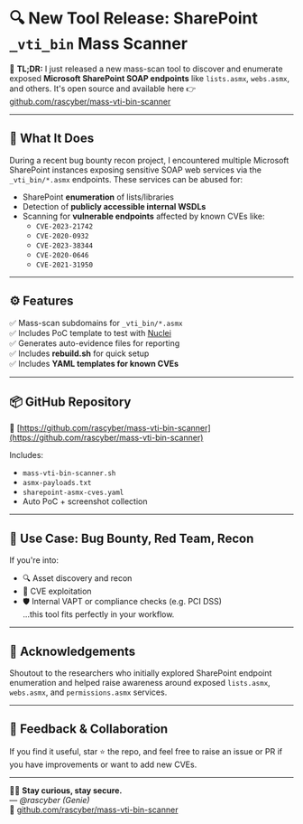 
# 🔍 New Tool Release: SharePoint `_vti_bin` Mass Scanner

🚨 **TL;DR:** I just released a new mass-scan tool to discover and enumerate exposed **Microsoft SharePoint SOAP endpoints** like `lists.asmx`, `webs.asmx`, and others. It's open source and available here 👉 [github.com/rascyber/mass-vti-bin-scanner](https://github.com/rascyber/mass-vti-bin-scanner)

---

## 🧠 What It Does

During a recent bug bounty recon project, I encountered multiple Microsoft SharePoint instances exposing sensitive SOAP web services via the `_vti_bin/*.asmx` endpoints. These services can be abused for:

- SharePoint **enumeration** of lists/libraries
- Detection of **publicly accessible internal WSDLs**
- Scanning for **vulnerable endpoints** affected by known CVEs like:
  - `CVE-2023-21742`
  - `CVE-2020-0932`
  - `CVE-2023-38344`
  - `CVE-2020-0646`
  - `CVE-2021-31950`

---

## ⚙️ Features

✅ Mass-scan subdomains for `_vti_bin/*.asmx`  
✅ Includes PoC template to test with [Nuclei](https://github.com/projectdiscovery/nuclei)  
✅ Generates auto-evidence files for reporting  
✅ Includes **rebuild.sh** for quick setup  
✅ Includes **YAML templates for known CVEs**

---

## 📦 GitHub Repository

📁 [https://github.com/rascyber/mass-vti-bin-scanner](https://github.com/rascyber/mass-vti-bin-scanner)

Includes:
- `mass-vti-bin-scanner.sh`
- `asmx-payloads.txt`
- `sharepoint-asmx-cves.yaml`
- Auto PoC + screenshot collection

---

## 🧪 Use Case: Bug Bounty, Red Team, Recon

If you're into:
- 🔍 Asset discovery and recon
- 🎯 CVE exploitation
- 🛡️ Internal VAPT or compliance checks (e.g. PCI DSS)  
…this tool fits perfectly in your workflow.

---

## 🙌 Acknowledgements

Shoutout to the researchers who initially explored SharePoint endpoint enumeration and helped raise awareness around exposed `lists.asmx`, `webs.asmx`, and `permissions.asmx` services.

---

## 💬 Feedback & Collaboration

If you find it useful, star ⭐ the repo, and feel free to raise an issue or PR if you have improvements or want to add new CVEs.

---

🧞‍♂️ **Stay curious, stay secure.**  
— *@rascyber (Genie)*  
🔗 [github.com/rascyber/mass-vti-bin-scanner](https://github.com/rascyber/mass-vti-bin-scanner)
